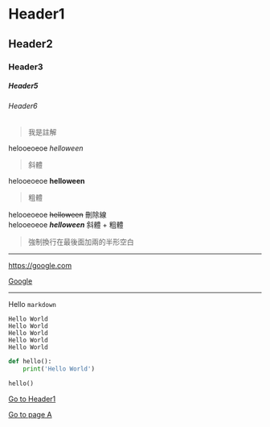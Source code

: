 # Header1
## Header2
### Header3
##### Header5
###### Header6

> 我是註解

helooeoeoe *helloween*  
>斜體

helooeoeoe **helloween**
>粗體

helooeoeoe ~~helloween~~ 刪除線  
helooeoeoe ***helloween*** 斜體 + 粗體
> 強制換行在最後面加兩的半形空白

---

<https://google.com>

[Google](https://google.com)

---

Hello `markdown`

```
Hello World
Hello World
Hello World
Hello World
Hello World
```

```python
def hello():
    print('Hello World')

hello()
```


[Go to Header1](#Header1)

[Go to page A](./a.md)
